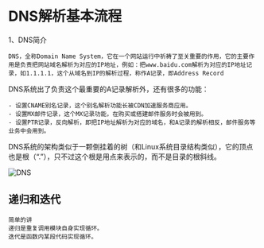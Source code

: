 
# DNS解析基本流程

1、DNS简介

    DNS，全称Domain Name System，它在一个网站运行中祈祷了至关重要的作用，它的主要作用是负责把网站域名解析为对应的IP地址，例如：把www.baidu.com解析为对应的IP地址记录，如1.1.1.1，这个从域名到IP的解析过程，称作A记录，即Address Record


DNS系统出了负责这个最重要的A记录解析外，还有很多的功能：

    - 设置CNAME别名记录，这个别名解析功能长被CDN加速服务商应用。
    - 设置MX邮件记录，这个MX记录功能，在购买或搭建邮件服务时会被用到。
    - 设置PTR记录，反向解析，即把IP地址解析为对应的域名，和A记录的解析相反，邮件服务等业务中会用到。


DNS系统的架构类似于一颗倒挂着的树（和Linux系统目录结构类似），它的顶点也是根（“.”），只不过这个根是用点来表示的，而不是目录的根斜线。

![DNS](http://i.imgur.com/thC0mgN.png)


## 递归和迭代

    简单的讲
    递归是重复调用模块自身实现循环。
    迭代是函数内某段代码实现循环。


